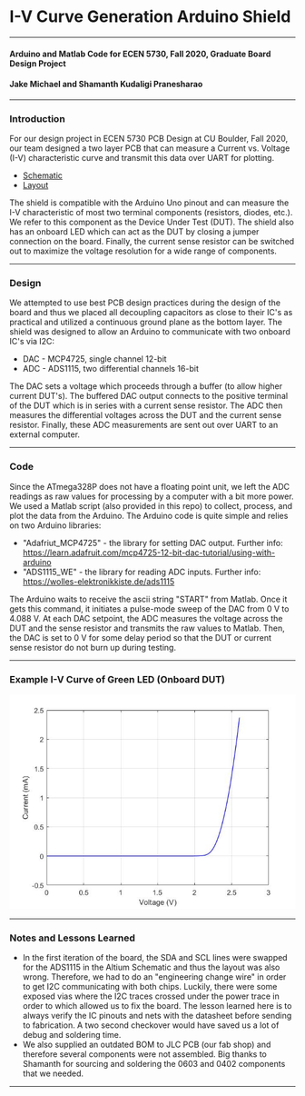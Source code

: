 # I-V Curve Generation Arduino Shield #
- - - -
#### Arduino and Matlab Code for ECEN 5730, Fall 2020, Graduate Board Design Project ####
#### Jake Michael and Shamanth Kudaligi Pranesharao ####

- - - - 
### Introduction ###
For our design project in ECEN 5730 PCB Design at CU Boulder, Fall 2020, our team designed a two layer PCB that can measure a Current vs. Voltage (I-V) characteristic curve and transmit this data over UART for plotting. 
* [Schematic](IV_shield_schematic.pdf)
* [Layout](IV_shield_layout.JPG)

The shield is compatible with the Arduino Uno pinout and can measure the I-V characteristic of most two terminal components (resistors, diodes, etc.). We refer to this component as the Device Under Test (DUT). The shield also has an onboard LED which can act as the DUT by closing a jumper connection on the board. Finally, the current sense resistor can be switched out to maximize the voltage resolution for a wide range of components. 

- - - -
### Design ### 
We attempted to use best PCB design practices during the design of the board and thus we placed all decoupling capacitors as close to their IC's as practical and utilized a continuous ground plane as the bottom layer. The shield was designed to allow an Arduino to communicate with two onboard IC's via I2C: 
* DAC - MCP4725, single channel 12-bit
* ADC - ADS1115, two differential channels 16-bit

The DAC sets a voltage which proceeds through a buffer (to allow higher current DUT's). The buffered DAC output connects to the positive terminal of the DUT which is in series with a current sense resistor. The ADC then measures the differential voltages across the DUT and the current sense resistor. Finally, these ADC measurements are sent out over UART to an external computer. 

- - - - 
### Code ###
Since the ATmega328P does not have a floating point unit, we left the ADC readings as raw values for processing by a computer with a bit more power. We used a Matlab script (also provided in this repo) to collect, process, and plot the data from the Arduino. The Arduino code is quite simple and relies on two Arduino libraries: 
* "Adafriut_MCP4725" - the library for setting DAC output. Further info: https://learn.adafruit.com/mcp4725-12-bit-dac-tutorial/using-with-arduino
* "ADS1115_WE" - the library for reading ADC inputs. Further info: https://wolles-elektronikkiste.de/ads1115

The Arduino waits to receive the ascii string "START" from Matlab. Once it gets this command, it initiates a pulse-mode sweep of the DAC from 0 V to 4.088 V. At each DAC setpoint, the ADC measures the voltage across the DUT and the sense resistor and transmits the raw values to Matlab. Then, the DAC is set to 0 V for some delay period so that the DUT or current sense resistor do not burn up during testing.   

- - - -
### Example I-V Curve of Green LED (Onboard DUT) ###
<img src="./sample.jpg">

- - - -
### Notes and Lessons Learned ###
* In the first iteration of the board, the SDA and SCL lines were swapped for the ADS1115 in the Altium Schematic and thus the layout was also wrong. Therefore, we had to do an "engineering change wire" in order to get I2C communicating with both chips. Luckily, there were some exposed vias where the I2C traces crossed under the power trace in order to which allowed us to fix the board. The lesson learned here is to always verify the IC pinouts and nets with the datasheet before sending to fabrication. A two second checkover would have saved us a lot of debug and soldering time.
* We also supplied an outdated BOM to JLC PCB (our fab shop) and therefore several components were not assembled. Big thanks to Shamanth for sourcing and soldering the 0603 and 0402 components that we needed. 

- - - - 

